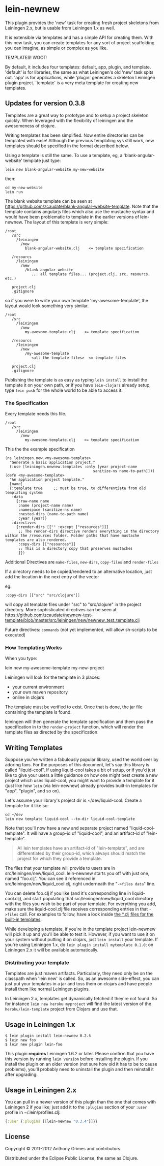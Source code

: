 # lein-newnew

This plugin provides the 'new' task for creating fresh project skeletons from Leiningen 2.x, but is usable from Leiningen 1.x as well.

It is extensible via templates and has a simple API for creating them. With this new task, you can create templates for any sort of project scaffolding you can imagine, as simple or complex as you like.

TEMPLATES! WOOT!

By default, it includes four templates: default, app, plugin, and template. 'default' is for libraries, the same as what Leiningen's old 'new' task spits out. 'app' is for applications, while 'plugin' generates a skeleton Leiningen plugin project. 'template' is a very meta template for creating new templates.


## Updates for version 0.3.8

Templates are a great way to prototype and to setup a project skeleton quickly. When leveraged with the flexibility of leiningen and the awesomeness of clojure.

Writing templates has been simplified. Now entire directories can be templated with ease! Although the previous templating sys still work, new templates should be specified in the format described below.

Using a template is still the same. To use a template, eg, a 'blank-angular-website' template just type:

    lein new blank-angular-website my-new-website
    
then:

    cd my-new-website
    lein run

The blank website template can be seen at https://github.com/zcaudate/blank-angular-website-template. Note that the template contains angularjs files which also use the mustache syntax and would have been problematic to template in the earlier versions of lein-newnew. The layout of this template is very simple:

    /root
       /src
         /leiningen
           /new
             blank-angular-website.clj    <= template specification

       /resourcs
         /leiningen
           /new
             /blank-angular-website
                ... all template files... (project.clj, src, resourcs, etc.)

       project.clj
       .gitignore

so if you were to write your own template 'my-awesome-template', the layout would look something very similar.

    /root
       /src
         /leiningen
           /new
             my-awesome-template.clj    <= template specification

       /resourcs
         /leiningen
           /new
             /my-awesome-template
                <all the template files>  <= template files

       project.clj
       .gitignore

Publishing the template is as easy as typing `lein install` to install the template it on your own path, or if you have `lein-clojars` already setup, type `lein push` for the whole world to be able to access it.


### The Specification
    
Every template needs this file. 

    /root
       /src
         /leiningen
           /new
             my-awesome-template.clj    <= template specification

This the the example specification

    (ns leiningen.new.<my-awesome-template>
      "Generate a basic application project."
      (:use [leiningen.newnew.templates :only [year project-name
                                            sanitize-ns name-to-path]]))
    (defn <my-awesome-template>
      "An application project template."
      [name]  
      {:template true     ;; must be true, to differentiate from old   templating system
       :data 
         {:raw-name name
          :name (project-name name)
          :namespace (sanitize-ns name)
          :nested-dirs (name-to-path name)
          :year (year)}
       :directives
         {:render-dirs [["" :except ["resources"]]]  
          ;; The render-dirs directive renders everything in the directory within the /resources folder. Folder paths that have mustache templates are also rendered.
          :copy-dirs [["resources"]]
          ;; This is a directory copy that preserves mustaches
          }})  

Additional Directives are `make-files`, `new-dirs`, `copy-files` and `render-files`

If a directory needs to be copied/rendered to an alternative location, just add the location in the next entry of the vector

eg.

    :copy-dirs [["src" "src/clojure"]]

will copy all template files under "src" to "src/clojure" in the project directory. More sophisticated directives can be seen at https://github.com/zcaudate/newnew-test-template/blob/master/src/leiningen/new/newnew_test_template.clj

Future directives: `commands` (not yet implemented, will allow sh-scripts to be executed)

         
### How Templating Works
 
When you type:

   lein new my-awesome-template my-new-project

Leiningen will look for the template in 3 places:
   - your current environment
   - your own maven repository
   - online in clojars
  
The template must be verified to exist. Once that is done, the jar file containing the template is found.

 leiningen will then generate the template specification and them pass the specification in to the `render-project` function, which will render the template files as directed by the specification.



## Writing Templates

Suppose you've written a fabulously popular library, used the world
over by adoring fans. For the purposes of this document, let's say
this library is called "liquid-cool". If using liquid-cool takes a bit
of setup, or if you'd just like to give your users a little guidance
on how one might best create a new project which uses liquid-cool, you
might want to provide a template for it (just like how `lein` (via
lein-newnew) already provides built-in templates for "app", "plugin",
and so on).

Let's assume your library's project dir is ~/dev/liquid-cool. Create a
template for it like so:

    cd ~/dev
    lein new template liquid-cool --to-dir liquid-cool-template

Note that you'll now have a new and separate project named
"liquid-cool-template". It will have a group-id of "liquid-cool", and
an artifact-id of "lein-template".

> All lein templates have an artifact-id of "lein-template", and are
> differentiated by their group-id, which always should match the
> project for which they provide a template.

The files that your template will provide to users are in
src/leiningen/new/liquid_cool. lein-newnew starts you off with just
one, named "foo.clj". You can see it referenced in
src/leiningen/new/liquid_cool.clj, right underneath the "`->files
data`" line.

You can delete foo.clj if you like (and it's corresponding line in
liquid-cool.clj), and start populating that
src/leiningen/new/liquid_cool directory with the files you wish to be
part of your template. For everything you add, make sure the
liquid-cool.clj file receives corresponding entries in that `->files`
call. For examples to follow, have a look inside [the \*.clj files for
the built-in
templates](https://github.com/Raynes/lein-newnew/tree/master/src/leiningen/new).

While developing a template, if you're in the template project
lein-newnew will pick it up and you'll be able to test it. However, if
you want to use it on your system without putting it on clojars, just
`lein install` your template. If you're using Leiningen 1.x, do `lein
plugin install mytemplate 0.1.0`; on Leiningen 2.x it will be
available automatically.

### Distributing your template

Templates are just maven artifacts. Particularly, they need only be on the classpath when 'lein new' is called. So, as an awesome side-effect, you can just put your templates in a jar and toss them on clojars and have people install them like normal Leiningen plugins.

In Leiningen 2.x, templates get dynamically fetched if they're not found. So for instance `lein new heroku myproject` will find the latest version of the `heroku/lein-template` project from Clojars and use that.

## Usage in Leiningen 1.x

    $ lein plugin install lein-newnew 0.2.6
    $ lein new foo
    $ lein new plugin lein-foo
    
This plugin **requires** Leiningen 1.6.2 or later. Please confirm that you have this version by running `lein version` before installing the plugin. If you install the plugin on an older version (not sure how old it has to be to cause problems), you'll probably need to uninstall the plugin and then reinstall it after upgrading.

## Usage in Leiningen 2.x

You can pull in a newer version of this plugin than the one that comes with Leiningen 2 if you like; just add it to the `:plugins` section of your `:user` profile in ~/.lein/profiles.clj:

```clj
{:user {:plugins [[lein-newnew "0.3.4"]]}}
```

## License

Copyright © 2011-2012 Anthony Grimes and contributors

Distributed under the Eclipse Public License, the same as Clojure.

